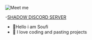 
![Meet me](https://i.imgur.com/jbXvmeD.gif)


-[SHADOW DISCORD SERVER](https://discord.gg/shadowhvh)
- 👋Hello i am Soufi
- 👀 I love coding and pasting projects

<!---.
I love u
--->
